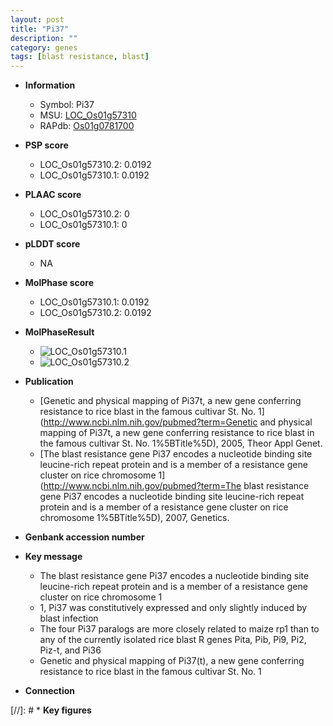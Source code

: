 ```yaml
---
layout: post
title: "Pi37"
description: ""
category: genes
tags: [blast resistance, blast]
---
```


* **Information**  
    + Symbol: Pi37  
    + MSU: [LOC_Os01g57310](http://rice.plantbiology.msu.edu/cgi-bin/ORF_infopage.cgi?orf=LOC_Os01g57310)  
    + RAPdb: [Os01g0781700](http://rapdb.dna.affrc.go.jp/viewer/gbrowse_details/irgsp1?name=Os01g0781700)  

* **PSP score**  
    + LOC_Os01g57310.2: 0.0192 
    + LOC_Os01g57310.1: 0.0192 

* **PLAAC score**  
    + LOC_Os01g57310.2: 0 
    + LOC_Os01g57310.1: 0 

* **pLDDT score**
    + NA


* **MolPhase score**
    + LOC_Os01g57310.1: 0.0192
    + LOC_Os01g57310.2: 0.0192

* **MolPhaseResult**
    + ![LOC_Os01g57310.1](https://ricepsp.github.io/pictures/LOC_Os01g/LOC_Os01g57310.1.png)
    + ![LOC_Os01g57310.2](https://ricepsp.github.io/pictures/LOC_Os01g/LOC_Os01g57310.2.png)

* **Publication**  
    + [Genetic and physical mapping of Pi37t, a new gene conferring resistance to rice blast in the famous cultivar St. No. 1](http://www.ncbi.nlm.nih.gov/pubmed?term=Genetic and physical mapping of Pi37t, a new gene conferring resistance to rice blast in the famous cultivar St. No. 1%5BTitle%5D), 2005, Theor Appl Genet.
    + [The blast resistance gene Pi37 encodes a nucleotide binding site leucine-rich repeat protein and is a member of a resistance gene cluster on rice chromosome 1](http://www.ncbi.nlm.nih.gov/pubmed?term=The blast resistance gene Pi37 encodes a nucleotide binding site leucine-rich repeat protein and is a member of a resistance gene cluster on rice chromosome 1%5BTitle%5D), 2007, Genetics.

* **Genbank accession number**  

* **Key message**  
    + The blast resistance gene Pi37 encodes a nucleotide binding site leucine-rich repeat protein and is a member of a resistance gene cluster on rice chromosome 1
    + 1, Pi37 was constitutively expressed and only slightly induced by blast infection
    + The four Pi37 paralogs are more closely related to maize rp1 than to any of the currently isolated rice blast R genes Pita, Pib, Pi9, Pi2, Piz-t, and Pi36
    + Genetic and physical mapping of Pi37(t), a new gene conferring resistance to rice blast in the famous cultivar St. No. 1

* **Connection**  

[//]: # * **Key figures**  


